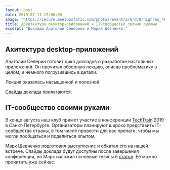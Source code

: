 ```yaml
---
layout: post
date: 2019-07-11 19:00:00
image: "https://secure.meetupstatic.com/photos/event/a/6/d/8/highres_482802712.jpeg"
title: Архитектура desktop-приложений и IT-сообщество своими руками
excerpt: "Доклады Анатолия Северина и Марка Шевченко."
---
```


## Ахитектура desktop-приложений

Анатолий Северин готовит цикл докладов о разработке настольных приложений. Он прочитал обзорную лекцию, описав проблематику в целом, и немного погрузившись в детали.

Лекция оказалась насыщенной и полезной.

[Слайды](/downloads/ui-1.pdf) доклада прилагаются.

## IT-сообщество своими руками

В конце августа наш клуб примет участие в конференции [TechTrain](https://techtrain.ru/) 2019 в Санкт-Петербурге. Организаторы планируют широко представить IT-сообщества страны, в том числе провести для нас препати, чтобы мы могли пообщаться и поделиться опытом.

Марк Шевченко подготовил выступление и обкатал его на нашей встрече. Слайды доклада будут доступны после завершения конференции, но Марк изложил основные тезисы в [статье](http://markshevchenko.pro/2019/07/11/it-community-with-your-own-hands/). Её можно прочитать уже сейчас.
